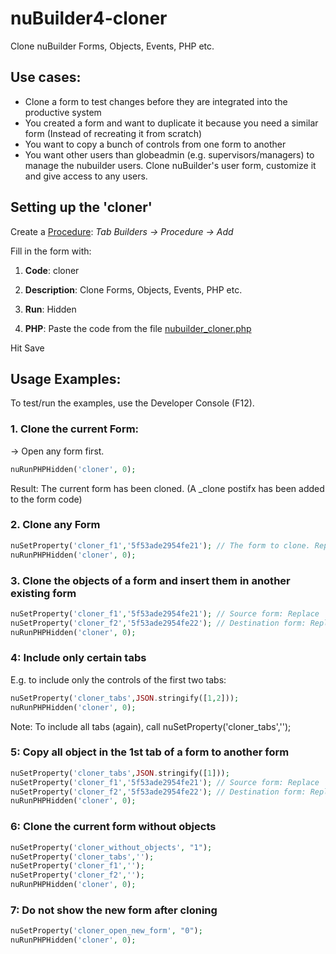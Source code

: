 # nuBuilder4-cloner
Clone nuBuilder Forms, Objects, Events, PHP etc.

## Use cases:

-	Clone a form to test changes before they are integrated into the productive system 
-	You created a form and want to duplicate it because you need a similar form (Instead of recreating it from scratch)
-	You want to copy a bunch of controls from one form to another
- You want other users than globeadmin (e.g. supervisors/managers) to manage the nubuilder users. Clone nuBuilder's user form, customize it and give access to any users.


## Setting up the 'cloner'

Create a [Procedure](https://wiki.nubuilder.net/nubuilderforte/index.php/Procedures): *Tab Builders -> Procedure -> Add* 

Fill in the form with:

1. **Code**: cloner

2. **Description**: Clone Forms, Objects, Events, PHP etc.

3. **Run**: Hidden

4. **PHP**: Paste the code from the file [nubuilder_cloner.php](https://github.com/smalos/nuBuilder4-cloner/blob/main/nubuilder_cloner.php)

Hit Save


## Usage Examples:

To test/run the examples, use the Developer Console (F12).

### 1. Clone the current Form:

-> Open any form first. 

```php
nuRunPHPHidden('cloner', 0);
```

Result: The current form has been cloned. (A _clone postifx has been added to the form code)

### 2. Clone any Form

```php
nuSetProperty('cloner_f1','5f53ade2954fe21'); // The form to clone. Replace 5f53ade2954fe21 with any existing form id
nuRunPHPHidden('cloner', 0);
```

### 3. Clone the objects of a form and insert them in another existing form

```php
nuSetProperty('cloner_f1','5f53ade2954fe21'); // Source form: Replace  5f53ade2954fe21 with any existing form id
nuSetProperty('cloner_f2','5f53ade2954fe22'); // Destination form: Replace  5f53ade2954fe22 with any existing form id
nuRunPHPHidden('cloner', 0);
```

### 4: Include only certain tabs

E.g. to include only the controls of the first two tabs:

```php
nuSetProperty('cloner_tabs',JSON.stringify([1,2]));
nuRunPHPHidden('cloner', 0);
```

Note: To include all tabs (again), call nuSetProperty('cloner_tabs','');

### 5: Copy all object in the 1st tab of a form to another form

```php
nuSetProperty('cloner_tabs',JSON.stringify([1]));
nuSetProperty('cloner_f1','5f53ade2954fe21'); // Source form: Replace  5f53ade2954fe21 with any existing form id
nuSetProperty('cloner_f2','5f53ade2954fe22'); // Destination form: Replace  5f53ade2954fe22 with any existing form id
nuRunPHPHidden('cloner', 0);
```

### 6: Clone the current form without objects 

```php
nuSetProperty('cloner_without_objects', "1");
nuSetProperty('cloner_tabs','');
nuSetProperty('cloner_f1','');
nuSetProperty('cloner_f2','');
nuRunPHPHidden('cloner', 0);
```

### 7: Do not show the new form after cloning

```php
nuSetProperty('cloner_open_new_form', "0");
nuRunPHPHidden('cloner', 0);
```
